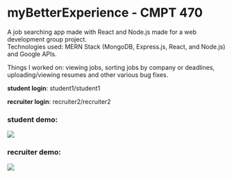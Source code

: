 # myBetterExperience - CMPT 470 

A job searching app made with React and Node.js made for a web development group project.  
Technologies used: MERN Stack (MongoDB, Express.js, React, and Node.js) and Google APIs.

Things I worked on: viewing jobs, sorting jobs by company or deadlines, uploading/viewing resumes and other various bug fixes.  

**student login**: student1/student1
  
**recruiter login**: recruiter2/recruiter2

### student demo:  
![](student-demo.gif)

### recruiter demo:  

![](recruiter-demo.gif)
